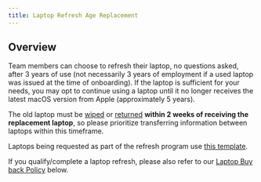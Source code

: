 ```yaml
---
title: Laptop Refresh Age Replacement
---
```


## Overview

Team members can choose to refresh their laptop, no questions asked, after 3 years of use (not necessarily 3 years of employment if a used laptop was issued at the time of onboarding). If the laptop is sufficient for your needs, you may opt to continue using a laptop until it no longer receives the latest macOS version from Apple (approximately 5 years).

The old laptop must be [wiped](/handbook/security/corporate/services/laptops/wipe) or [returned](/handbook/security/corporate/services/laptop/recycle) **within 2 weeks of receiving the replacement laptop**, so please prioritize transferring information between laptops within this timeframe.

Laptops being requested as part of the refresh program use [this template](https://example_company.com/example_company-com/it/end-user-services/issues/laptop-issue-tracker/-/issues/new?issuable_template=Laptop_Refresh_Upgrade).

If you qualify/complete a laptop refresh, please also refer to our [Laptop Buy back Policy](/handbook/security/corporate/services/laptops/buyback) below.
